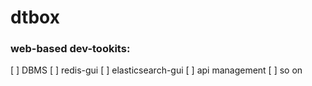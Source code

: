 # dtbox
### web-based dev-tookits:
[ ] DBMS
[ ] redis-gui
[ ] elasticsearch-gui
[ ] api management 
[ ] so on
